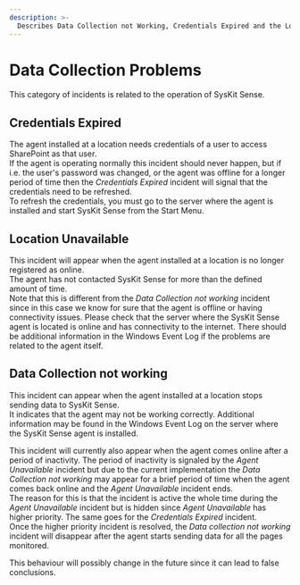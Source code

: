 ```yaml
---
description: >-
  Describes Data Collection not Working, Credentials Expired and the Location Unavailable incidents in detail. Show some common steps to fix these issues.
---
```


# Data Collection Problems

This category of incidents is related to the operation of SysKit Sense.


## Credentials Expired

The agent installed at a location needs credentials of a user to access SharePoint as that user.  
If the agent is operating normally this incident should never happen, but if i.e. the user's password was changed, or the agent was offline for a longer period of time then the _Credentials Expired_ incident will signal that the credentials need to be refreshed.  
To refresh the credentials, you must go to the server where the agent is installed and start SysKit Sense from the Start Menu.

## Location Unavailable

This incident will appear when the agent installed at a location is no longer registered as online.  
The agent has not contacted SysKit Sense for more than the defined amount of time.  
Note that this is different from the _Data Collection not working_ incident since in this case we know for sure that the agent is offline or having connectivity issues. 
Please check that the server where the SysKit Sense agent is located is online and has connectivity to the internet. There should be additional information in the Windows Event Log if the problems are related to the agent itself.

## Data Collection not working

This incident can appear when the agent installed at a location stops sending data to SysKit Sense.  
It indicates that the agent may not be working correctly.  Additional information may be found in the Windows Event Log on the server where the SysKit Sense agent is installed.

This incident will currently also appear when the agent comes online after a period of inactivity. The period of inactivity is signaled by the _Agent Unavailable_ incident but due to the current implementation the _Data Collection not working_ may appear for a brief period of time when the agent comes back online and the _Agent Unavailable_ incident ends.  
The reason for this is that the incident is active the whole time during the _Agent Unavailable_ incident but is hidden since _Agent Unavailable_ has higher priority. The same goes for the _Credentials Expired_ incident.   
Once the higher priority incident is resolved, the _Data collection not working_ incident will disappear after the agent starts sending data for all the pages monitored.  

This behaviour will possibly change in the future since it can lead to false conclusions.
